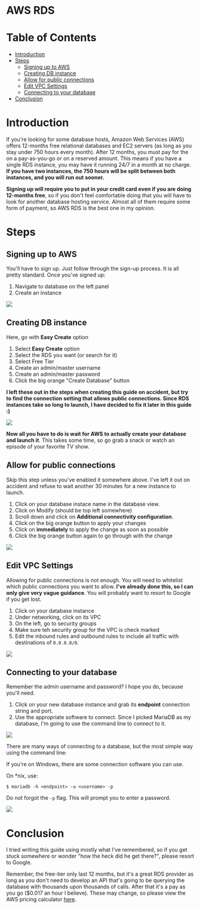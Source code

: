 <h1>AWS RDS</h1>

<h1>Table of Contents</h1>

- [Introduction](#introduction)
- [Steps](#steps)
  - [Signing up to AWS](#signing-up-to-aws)
  - [Creating DB instance](#creating-db-instance)
  - [Allow for public connections](#allow-for-public-connections)
  - [Edit VPC Settings](#edit-vpc-settings)
  - [Connecting to your database](#connecting-to-your-database)
- [Conclusion](#conclusion)

# Introduction
If you're looking for some database hosts, Amazon Web Services (AWS) offers 12-months free relational databases and EC2 servers (as long as you stay under 750 hours every month). After 12 months, you must pay for the on a pay-as-you-go or on a reserved amount. This means if you have a single RDS instance, you may have it running 24/7 in a month at no charge. **If you have two instances, the 750 hours will be split between both instances, and you will run out sooner.**

**Signing up will require you to put in your credit card even if you are doing 12-months free**, so if you don't feel comfortable doing that you will have to look for another database hosting service. Almost all of them require some form of payment, so AWS RDS is the best one in my opinion.

# Steps
## Signing up to AWS
You'll have to sign up. Just follow through the sign-up process. It is all pretty standard. Once you've signed up:

1. Navigate to database on the left panel
2. Create an instance

![](img/aws_rds00.gif)

## Creating DB instance
Here, go with **Easy Create** option

1. Select **Easy Create** option
2. Select the RDS you want (or search for it)
3. Select Free Tier
4. Create an admin/master username
5. Create an admin/master password
6. Click the big orange "Create Database" button

**I left these out in the steps when creating this guide on accident, but try to find the connection setting that allows public connections. Since RDS instances take so long to launch, I have decided to fix it later in this guide :)**

![](img/aws_rds01.gif)

**Now all you have to do is wait for AWS to actually create your database and launch it**. This takes some time, so go grab a snack or watch an episode of your favorite TV show.

## Allow for public connections
Skip this step unless you've enabled it somewhere above. I've left it out on accident and refuse to wait another 30 minutes for a new instance to launch.

1. Click on your database instace name in the database view.
2. Click on Modify (should be top left somewhere)
3. Scroll down and click on **Additional connectivity configuration**.
4. Click on the big orange button to apply your changes
5. Click on **immediately** to apply the change as soon as possible
6. Click the big orange button again to go through with the change

![](img/aws_rds04.gif)

## Edit VPC Settings
Allowing for public connections is not enough. You will need to whitelist which public connections you want to allow. **I've already done this, so I can only give very vague guidance**. You will probably want to resort to Google if you get lost.

1. Click on your database instance
2. Under networking, click on its VPC
3. On the left, go to security groups
4. Make sure teh security group for the VPC is check marked
5. Edit the inbound rules and outbound rules to include all traffic with destinations of `0.0.0.0/0`.

![](img/aws_rds05.gif)

## Connecting to your database
Remember the admin username and password? I hope you do, because you'll need.

1. Click on your new database instance and grab its **endpoint** connection string and port.
2. Use the appropriate software to connect. Since I picked MariaDB as my database, I'm going to use the command line to connect to it.

![](img/aws_rds02.gif)

There are many ways of connecting to a database, but the most simple way using the command line:

If you're on Windows, there are some connection software you can use.

On *nix, use:

```
$ mariadb -h <endpoint> -u <username> -p
```

Do not forgot the `-p` flag. This will prompt you to enter a password.

![](img/aws_rds03.gif)

# Conclusion
I tried writing this guide using mostly what I've remembered, so if you get stuck somewhere or wonder "how the heck did he get there?", please resort to Google.

Remember, the free-tier only last 12 months, but it's a great RDS provider as long as you don't need to develop an API that's going to be querying the database with thousands upon thousands of calls. After that it's a pay as you go ($0.017 an hour I believe). These may change, so please view the AWS pricing calculator [here](https://calculator.aws/#/).
